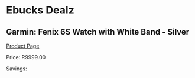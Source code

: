 
# Ebucks Dealz
## Garmin: Fenix 6S Watch with White Band - Silver
[Product Page](https://www.ebucks.com/web/shop/productSelected.do?prodId=646525410&catId=872270976)

Price: R9999.00

Savings: 


	